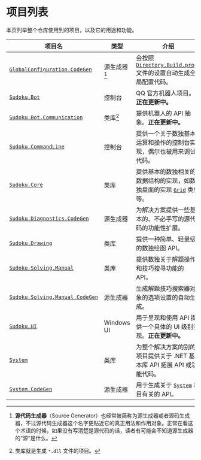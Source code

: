 # 项目列表

本页列举整个仓库使用到的项目，以及它的用途和功能。

| 项目名                                                       | 类型         | 介绍                                                         |
| ------------------------------------------------------------ | ------------ | ------------------------------------------------------------ |
| [`GlobalConfiguration.CodeGen`](https://github.com/SunnieShine/Sudoku/tree/main/src/GlobalConfiguration.CodeGen) | 源生成器[^1] | 会按照 [`Directory.Build.props`](https://github.com/SunnieShine/Sudoku/blob/main/Directory.Build.props) 文件的设置自动生成全局配置代码。 |
| [`Sudoku.Bot`](https://github.com/SunnieShine/Sudoku/tree/main/src/Sudoku.Bot) | 控制台       | QQ 官方机器人项目。**正在更新中。**                          |
| [`Sudoku.Bot.Communication`](https://github.com/SunnieShine/Sudoku/tree/main/src/Sudoku.Bot.Communication) | 类库[^2]     | 提供机器人的 API 抽象。**正在更新中。**                      |
| [`Sudoku.CommandLine`](https://github.com/SunnieShine/Sudoku/tree/main/src/Sudoku.CommandLine) | 控制台       | 提供一个关于数独基本运算和操作的控制台实现，偶尔也被用来调试代码。 |
| [`Sudoku.Core`](https://github.com/SunnieShine/Sudoku/tree/main/src/Sudoku.Core) | 类库         | 提供基本的数独相关的数据结构的实现，如数独盘面的实现 [`Grid`](https://github.com/SunnieShine/Sudoku/blob/main/src/Sudoku.Core/Collections/Grid.cs) 类型等。 |
| [`Sudoku.Diagnostics.CodeGen`](https://github.com/SunnieShine/Sudoku/tree/main/src/Sudoku.Diagnostics.CodeGen) | 源生成器     | 为解决方案提供一些基本的、不必手写的源代码的功能性扩展。     |
| [`Sudoku.Drawing`](https://github.com/SunnieShine/Sudoku/tree/main/src/Sudoku.Drawing) | 类库         | 提供一种简单、轻量级的数独绘图 API。                         |
| [`Sudoku.Solving.Manual`](https://github.com/SunnieShine/Sudoku/tree/main/src/Sudoku.Solving.Manual) | 类库         | 提供数独关于解题操作和技巧搜寻功能的 API。                   |
| [`Sudoku.Solving.Manual.CodeGen`](https://github.com/SunnieShine/Sudoku/tree/main/src/Sudoku.Solving.Manual.CodeGen) | 源生成器     | 生成解题技巧搜索器对象的选项设置的自动生成。                 |
| [`Sudoku.UI`](https://github.com/SunnieShine/Sudoku/tree/main/src/Sudoku.UI) | Windows UI   | 用于呈现和使用 API 提供一个具体的 UI 级别实现。**正在更新中。** |
| [`System`](https://github.com/SunnieShine/Sudoku/tree/main/src/System) | 类库         | 为整个解决方案的别的项目提供关于 .NET 基本库 API 拓展 API 或功能代码。 |
| [`System.CodeGen`](https://github.com/SunnieShine/Sudoku/tree/main/src/System.CodeGen) | 源生成器     | 用于生成关于 [`System`](https://github.com/SunnieShine/Sudoku/tree/main/src/System) 项目有关的 API。 |

[^1]: **源代码生成器**（Source Generator）也经常被简称为源生成器或者源码生成器，不过源代码生成器这个名字更贴近它的真正用法和作用对象。正常在看这个术语的时候，如果没有写清楚是源代码的话，读者有可能会不知道源生成器的“源”是什么。
[^2]: 类库就是生成 `*.dll` 文件的项目。

